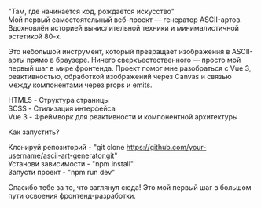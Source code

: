 "Там, где начинается код, рождается искусство" <br />
Мой первый самостоятельный веб-проект — генератор ASCII-артов. Вдохновлён историей вычислительной техники и минималистичной эстетикой 80-х. <br />

Это небольшой инструмент, который превращает изображения в ASCII-арты прямо в браузере. Ничего сверхъестественного — просто мой первый шаг в мире фронтенда. Проект помог мне разобраться с Vue 3, реактивностью, обработкой изображений через Canvas и связью между компонентами через props и emits.

HTML5 - Структура страницы <br />
SCSS - Стилизация интерфейса <br />
Vue 3 - Фреймворк для реактивности и компонентной архитектуры <br />

Как запустить?

Клонируй репозиторий - "git clone https://github.com/your-username/ascii-art-generator.git" <br />
Установи зависимости - "npm install" <br />
Запусти проект - "npm run dev" <br />

Спасибо тебе за то, что заглянул сюда! Это мой первый шаг в большом пути освоения фронтенд-разработки.